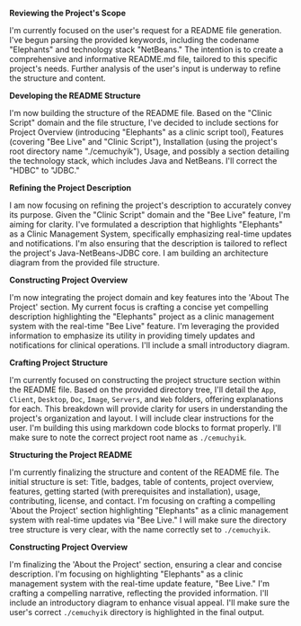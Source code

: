 **Reviewing the Project's Scope**

I'm currently focused on the user's request for a README file generation. I've begun parsing the provided keywords, including the codename "Elephants" and technology stack "NetBeans." The intention is to create a comprehensive and informative README.md file, tailored to this specific project's needs. Further analysis of the user's input is underway to refine the structure and content.


**Developing the README Structure**

I'm now building the structure of the README file. Based on the "Clinic Script" domain and the file structure, I've decided to include sections for Project Overview (introducing "Elephants" as a clinic script tool), Features (covering "Bee Live" and "Clinic Script"), Installation (using the project's root directory name "./cemuchyik"), Usage, and possibly a section detailing the technology stack, which includes Java and NetBeans. I'll correct the "HDBC" to "JDBC."


**Refining the Project Description**

I am now focusing on refining the project's description to accurately convey its purpose. Given the "Clinic Script" domain and the "Bee Live" feature, I'm aiming for clarity. I've formulated a description that highlights "Elephants" as a Clinic Management System, specifically emphasizing real-time updates and notifications. I'm also ensuring that the description is tailored to reflect the project's Java-NetBeans-JDBC core.  I am building an architecture diagram from the provided file structure.


**Constructing Project Overview**

I'm now integrating the project domain and key features into the 'About The Project' section. My current focus is crafting a concise yet compelling description highlighting the "Elephants" project as a clinic management system with the real-time "Bee Live" feature. I'm leveraging the provided information to emphasize its utility in providing timely updates and notifications for clinical operations. I'll include a small introductory diagram.


**Crafting Project Structure**

I'm currently focused on constructing the project structure section within the README file. Based on the provided directory tree, I'll detail the `App`, `Client`, `Desktop`, `Doc`, `Image`, `Servers`, and `Web` folders, offering explanations for each. This breakdown will provide clarity for users in understanding the project's organization and layout. I will include clear instructions for the user. I'm building this using markdown code blocks to format properly. I'll make sure to note the correct project root name as `./cemuchyik`.


**Structuring the Project README**

I'm currently finalizing the structure and content of the README file. The initial structure is set: Title, badges, table of contents, project overview, features, getting started (with prerequisites and installation), usage, contributing, license, and contact. I'm focusing on crafting a compelling 'About the Project' section highlighting "Elephants" as a clinic management system with real-time updates via "Bee Live." I will make sure the directory tree structure is very clear, with the name correctly set to `./cemuchyik`.


**Constructing Project Overview**

I'm finalizing the 'About the Project' section, ensuring a clear and concise description. I'm focusing on highlighting "Elephants" as a clinic management system with the real-time update feature, "Bee Live." I'm crafting a compelling narrative, reflecting the provided information. I'll include an introductory diagram to enhance visual appeal. I'll make sure the user's correct `./cemuchyik` directory is highlighted in the final output.


